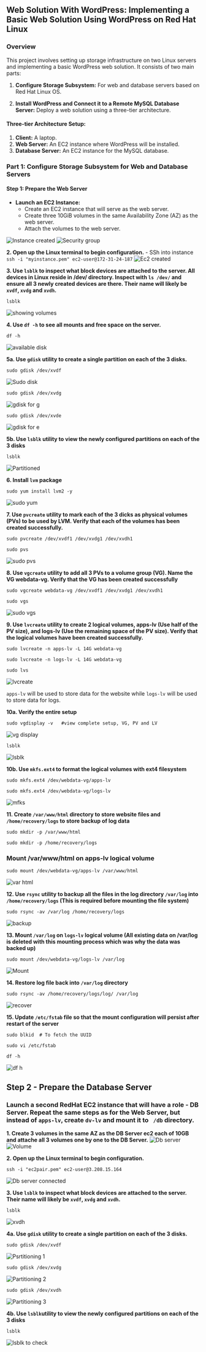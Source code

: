 ## Web Solution With WordPress: Implementing a Basic Web Solution Using WordPress on Red Hat Linux
### Overview
This project involves setting up storage infrastructure on two Linux servers and implementing a basic WordPress web solution. It consists of two main parts:

1. __Configure Storage Subsystem:__ For web and database servers based on Red Hat Linux OS.

2. __Install WordPress and Connect it to a Remote MySQL Database Server:__ Deploy a web solution using a three-tier architecture.
   
#### Three-tier Architecture Setup:

1. __Client:__ A laptop.
2. __Web Server:__ An EC2 instance where WordPress will be installed.
3. __Database Server:__ An EC2 instance for the MySQL database.

### Part 1: Configure Storage Subsystem for Web and Database Servers
#### Step 1: Prepare the Web Server

- __Launch an EC2 Instance:__
  - Create an EC2 instance that will serve as the web server.
  - Create three 10GiB volumes in the same Availability Zone (AZ) as the web server.
  - Attach the volumes to the web server.

![Instance created](https://github.com/Emkay360/StegHub_DevOps-Cloud_Engineering/assets/56301419/c33e4b72-de83-42f4-b77b-9263ae594f87)
![Security group](https://github.com/Emkay360/StegHub_DevOps-Cloud_Engineering/assets/56301419/2cf5d533-624c-4fc3-82f3-b43995b76cbf)

__2. Open up the Linux terminal to begin configuration.__
    - SSh into instance
    ```
    ssh -i "myinstance.pem" ec2-user@172-31-24-187
    ```
![Ec2 created](https://github.com/Emkay360/StegHub_DevOps-Cloud_Engineering/assets/56301419/7ddb7593-0ba0-4dd0-a3fc-487c4a698721)

__3. Use ```lsblk``` to inspect what block devices are attached to the server. All devices in Linux reside in /dev/ directory. Inspect with ```ls /dev/``` and ensure all 3 newly created devices are there. Their name will likely be ```xvdf```, ```xvdg``` and ```xvdh```.__
```
lsblk
```
![showing volumes](https://github.com/Emkay360/StegHub_DevOps-Cloud_Engineering/assets/56301419/92f93291-466e-4c68-b14e-6064d111cda6)

__4. Use ```df -h``` to see all mounts and free space on the server.__
```
df -h
```
![available disk](https://github.com/Emkay360/StegHub_DevOps-Cloud_Engineering/assets/56301419/f489a137-7fd5-4c58-a586-14495ad93186)

__5a. Use ```gdisk``` utility to create a single partition on each of the 3 disks.__
```
sudo gdisk /dev/xvdf
```
![Sudo disk](https://github.com/Emkay360/StegHub_DevOps-Cloud_Engineering/assets/56301419/3559b156-ebb7-452c-ad67-eb2d4bc07437)
```
sudo gdisk /dev/xvdg
```
![gdisk for g](https://github.com/Emkay360/StegHub_DevOps-Cloud_Engineering/assets/56301419/32837244-e4ae-48e9-a29c-946b758ac154)
```
sudo gdisk /dev/xvde
```
![gdisk for e](https://github.com/Emkay360/StegHub_DevOps-Cloud_Engineering/assets/56301419/4cbf7a59-2dbd-4b44-b90c-c595cb49e038)

__5b. Use ```lsblk``` utility to view the newly configured partitions on each of the 3 disks__
```
lsblk
```
![Partitioned](https://github.com/Emkay360/StegHub_DevOps-Cloud_Engineering/assets/56301419/c8551fe7-e147-44b2-8f49-9dd8bddbb934)

__6. Install ```lvm``` package__
```
sudo yum install lvm2 -y
```
![sudo yum](https://github.com/Emkay360/StegHub_DevOps-Cloud_Engineering/assets/56301419/1543cf2e-a44a-46ea-8a73-4927a06db553)

__7. Use ```pvcreate``` utility to mark each of the 3 dicks as physical volumes (PVs) to be used by LVM. Verify that each of the volumes has been created successfully.__
```
sudo pvcreate /dev/xvdf1 /dev/xvdg1 /dev/xvdh1

sudo pvs
```
![sudo pvs](https://github.com/Emkay360/StegHub_DevOps-Cloud_Engineering/assets/56301419/2718c43e-22c5-4203-9b6c-9ec67f09a198)

__8. Use ```vgcreate``` utility to add all 3 PVs to a volume group (VG). Name the VG webdata-vg. Verify that the VG has been created successfully__
```
sudo vgcreate webdata-vg /dev/xvdf1 /dev/xvdg1 /dev/xvdh1

sudo vgs
```
![sudo vgs](https://github.com/Emkay360/StegHub_DevOps-Cloud_Engineering/assets/56301419/b61b4c41-2510-4d4a-a669-f74cd6e8a2e7)

__9. Use ```lvcreate``` utility to create 2 logical volumes, apps-lv (Use half of the PV size), and logs-lv (Use the remaining space of the PV size). Verify that the logical volumes have been created successfully.__
```
sudo lvcreate -n apps-lv -L 14G webdata-vg

sudo lvcreate -n logs-lv -L 14G webdata-vg

sudo lvs
```
![lvcreate](https://github.com/Emkay360/StegHub_DevOps-Cloud_Engineering/assets/56301419/a0c58499-223d-4b77-b98a-8d33137e9583)

```apps-lv``` will be used to store data for the website while ```logs-lv``` will be used to store data for logs.

__10a. Verify the entire setup__
```
sudo vgdisplay -v   #view complete setup, VG, PV and LV
```
![vg display](https://github.com/Emkay360/StegHub_DevOps-Cloud_Engineering/assets/56301419/9b30eb08-f5be-4d37-8365-c9ae5e8805ab)
```
lsblk
```
![lsblk](https://github.com/Emkay360/StegHub_DevOps-Cloud_Engineering/assets/56301419/b52727c2-331e-4538-98f4-86e09d46e304)

__10b. Use ```mkfs.ext4``` to format the logical volumes with ext4 filesystem__
```
sudo mkfs.ext4 /dev/webdata-vg/apps-lv

sudo mkfs.ext4 /dev/webdata-vg/logs-lv
```
![mfks](https://github.com/Emkay360/StegHub_DevOps-Cloud_Engineering/assets/56301419/4024ed8c-6d4e-4691-ac86-68978bafc5a1)

__11. Create ```/var/www/html``` directory to store website files and ```/home/recovery/logs``` to store backup of log data__
```
sudo mkdir -p /var/www/html

sudo mkdir -p /home/recovery/logs
```
### Mount /var/www/html on apps-lv logical volume
```
sudo mount /dev/webdata-vg/apps-lv /var/www/html
```
![var html](https://github.com/Emkay360/StegHub_DevOps-Cloud_Engineering/assets/56301419/6b4895f1-adec-495d-bff7-5163bdf3504c)

__12. Use ```rsync``` utility to backup all the files in the log directory ```/var/log``` into ```/home/recovery/logs``` (This is required before mounting the file system)__
```
sudo rsync -av /var/log /home/recovery/logs
```
![backup](https://github.com/Emkay360/StegHub_DevOps-Cloud_Engineering/assets/56301419/5c1b07b8-e34a-46a6-8a1d-a468106fb6c1)

__13. Mount ```/var/log``` on ```logs-lv``` logical volume (All existing data on /var/log is deleted with this mounting process which was why the data was backed up)__
```
sudo mount /dev/webdata-vg/logs-lv /var/log
```
![Mount](https://github.com/Emkay360/StegHub_DevOps-Cloud_Engineering/assets/56301419/0b81f603-af0e-4216-a09f-0d5460c6d47e)

__14. Restore log file back into ```/var/log``` directory__
```
sudo rsync -av /home/recovery/logs/log/ /var/log
```
![recover](https://github.com/Emkay360/StegHub_DevOps-Cloud_Engineering/assets/56301419/0eaf0510-c4ae-4c72-81b6-31547f53291f)

__15. Update ```/etc/fstab``` file so that the mount configuration will persist after restart of the server__
```
sudo blkid  # To fetch the UUID

sudo vi /etc/fstab
```
```
df -h
```
![df h](https://github.com/Emkay360/StegHub_DevOps-Cloud_Engineering/assets/56301419/628f1917-0d67-4cdf-a477-b17cf705011c)

## Step 2 - Prepare the Database Server
### Launch a second RedHat EC2 instance that will have a role - DB Server. Repeat the same steps as for the Web Server, but instead of ```apps-lv```, create ```dv-lv``` and mount it to ``` /db``` directory.

__1. Create 3 volumes in the same AZ as the DB Server ec2 each of 10GB and attache all 3 volumes one by one to the DB Server.__
![Db server](https://github.com/Emkay360/StegHub_DevOps-Cloud_Engineering/assets/56301419/36c0baf3-9d09-4f76-aa60-c95a53e018df)
![Volume](https://github.com/Emkay360/StegHub_DevOps-Cloud_Engineering/assets/56301419/12e54971-d778-4c1f-88cb-8b185c684bbc)

__2. Open up the Linux terminal to begin configuration.__
```
ssh -i "ec2pair.pem" ec2-user@3.208.15.164
```
![Db server connected](https://github.com/Emkay360/StegHub_DevOps-Cloud_Engineering/assets/56301419/beafd616-5969-4a49-9e77-c7d12abf3e97)

__3. Use ```lsblk``` to inspect what block devices are attached to the server. Their name will likely be ```xvdf```, ```xvdg``` and ```xvdh```.__
```
lsblk
```
![xvdh](https://github.com/Emkay360/StegHub_DevOps-Cloud_Engineering/assets/56301419/edb27327-299c-4c27-800c-4c403713dde5)

__4a. Use ```gdisk``` utility to create a single partition on each of the 3 disks.__
```
sudo gdisk /dev/xvdf
```
![Psrtitioning 1](https://github.com/Emkay360/StegHub_DevOps-Cloud_Engineering/assets/56301419/698c4329-ff30-4754-b496-40dacdfb8825)
```
sudo gdisk /dev/xvdg
```
![Partitioning 2](https://github.com/Emkay360/StegHub_DevOps-Cloud_Engineering/assets/56301419/dca46dab-2223-4939-abf5-e30a7a7ec1f1)
```
sudo gdisk /dev/xvdh
```
![Partitioning 3](https://github.com/Emkay360/StegHub_DevOps-Cloud_Engineering/assets/56301419/3a4779b1-8355-4f11-8f40-d37b4d3631f9)

__4b. Use ```lsblk```utility to view the newly configured partitions on each of the 3 disks__
```
lsblk
```
![lsblk to check](https://github.com/Emkay360/StegHub_DevOps-Cloud_Engineering/assets/56301419/4ff0a7cf-c799-4170-a5b6-83df0a0584b4)



